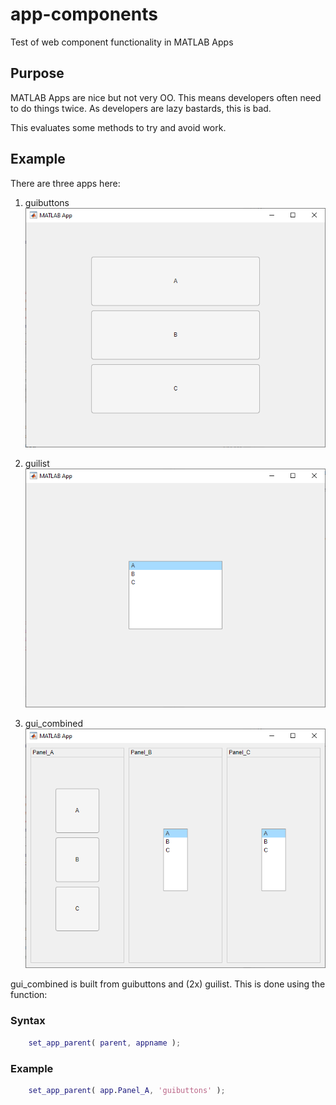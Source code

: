 # app-components
Test of web component functionality in MATLAB Apps

## Purpose
MATLAB Apps are nice but not very OO. This means developers often need to 
do things twice. As developers are lazy bastards, this is bad.

This evaluates some methods to try and avoid work.

## Example
There are three apps here:

1. guibuttons
![](img/guibuttons.png "guibuttons")

2. guilist
![](img/guilist.png "guilist")

3. gui_combined
![](img/gui_combined.png "gui_combined")

gui_combined is built from guibuttons and (2x) guilist. This is done using the function:
### Syntax
```MATLAB
    set_app_parent( parent, appname );
```
### Example
```MATLAB
    set_app_parent( app.Panel_A, 'guibuttons' );
```

